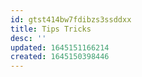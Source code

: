 ```yaml
---
id: gtst414bw7fdibzs3ssddxx
title: Tips Tricks
desc: ''
updated: 1645151166214
created: 1645150398446
---
```


